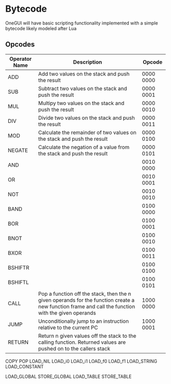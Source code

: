 
# Bytecode

OneGUI will have basic scripting functionality implemented with a simple bytecode likely modeled after Lua

## Opcodes

| Operator Name | Description | Opcode |
|---------------|-------------|--------|
| ADD           | Add two values on the stack and push the result | 0000 0000 |
| SUB           | Subtract two values on the stack and push the result | 0000 0001 |
| MUL           | Multipy two values on the stack and push the result | 0000 0010 |
| DIV           | Divide two values on the stack and push the result | 0000 0011 |
| MOD           | Calculate the remainder of two values on the stack and push the result | 0000 0100 |
| NEGATE        | Calculate the negation of a value from the stack and push the result | 0000 0101 |
| AND        | | 0010 0000 |
| OR         | | 0010 0001 |
| NOT        | | 0010 0010 |
| BAND        | | 0100 0000 |
| BOR         | | 0100 0001 |
| BNOT        | | 0100 0010 |
| BXOR        | | 0100 0011 |
| BSHIFTR        | | 0100 0100 |
| BSHIFTL        | | 0100 0101 |
| CALL            | Pop a function off the stack, then the n given operands for the function create a new function frame and call the function with the given operands  | 1000 0000 |
| JUMP | Unconditionally jump to an instruction relative to the current PC | 1000 0001 |
| RETURN | Return n given values off the stack to the calling function. Returned values are pushed on to the callers stack |


COPY
POP
LOAD_NIL
LOAD_i0
LOAD_i1
LOAD_f0
LOAD_f1
LOAD_STRING
LOAD_CONSTANT

LOAD_GLOBAL
STORE_GLOBAL
LOAD_TABLE
STORE_TABLE

